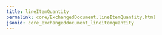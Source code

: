 ```yaml
---
title: lineItemQuantity
permalink: core/ExchangedDocument.lineItemQuantity.html
jsonid: core_exchangeddocument_lineitemquantity
---
```

